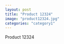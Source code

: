 ```yaml
---
layout: post
title: "Product 12324"
image: "product12324.jpg"
categories: "category1"
---
```

Product 12324
